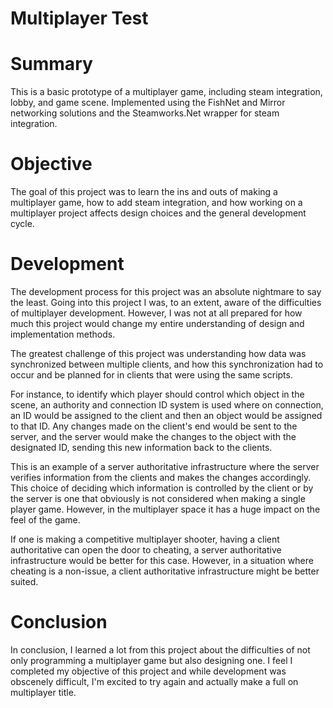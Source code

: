# Multiplayer Test

# Summary

This is a basic prototype of a multiplayer game, including steam integration, lobby, and game scene. Implemented using the FishNet and Mirror networking solutions and the Steamworks.Net wrapper for steam integration.

# Objective

The goal of this project was to learn the ins and outs of making a multiplayer game, how to add steam integration, and how working on a multiplayer project affects design choices and the general development cycle.

# Development

The development process for this project was an absolute nightmare to say the least. Going into this project I was, to an extent, aware of the difficulties of multiplayer development. However, I was not at all prepared for how much this project would change my entire understanding of design and implementation methods.

The greatest challenge of this project was understanding how data was synchronized between multiple clients, and how this synchronization had to occur and be planned for in clients that were using the same scripts.

For instance, to identify which player should control which object in the scene, an authority and connection ID system is used where on connection, an ID would be assigned to the client and then an object would be assigned to that ID. Any changes made on the client's end would be sent to the server, and the server would make the changes to the object with the designated ID, sending this new information back to the clients.

This is an example of a server authoritative infrastructure where the server verifies information from the clients and makes the changes accordingly. This choice of deciding which information is controlled by the client or by the server is one that obviously is not considered when making a single player game. However, in the multiplayer space it has a huge impact on the feel of the game.

If one is making a competitive multiplayer shooter, having a client authoritative can open the door to cheating, a server authoritative infrastructure would be better for this case. However, in a situation where cheating is a non-issue, a client authoritative infrastructure might be better suited.

# Conclusion

In conclusion, I learned a lot from this project about the difficulties of not only programming a multiplayer game but also designing one. I feel I completed my objective of this project and while development was obscenely difficult, I'm excited to try again and actually make a full on multiplayer title.
